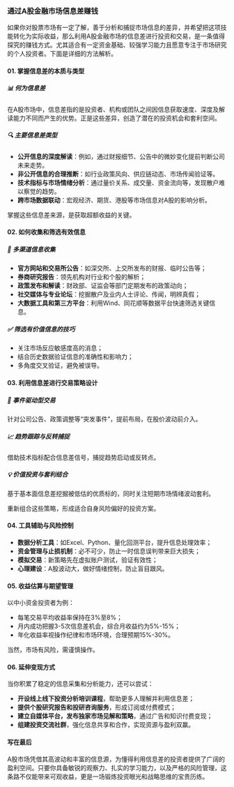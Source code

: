 ### 通过A股金融市场信息差赚钱

如果你对股票市场有一定了解，善于分析和捕捉市场信息的差异，并希望把这项技能转化为实际收益，那么利用A股金融市场的信息差进行投资和交易，是一条值得探究的赚钱方式。尤其适合有一定资金基础、较强学习能力且愿意专注于市场研究的个人投资者。下面是详细的方法解析。

#### 01. 掌握信息差的本质与类型

##### 📊 何为信息差

在A股市场中，信息差指的是投资者、机构或团队之间因信息获取速度、深度及解读能力不同而产生的优势。正是这些差异，创造了潜在的投资机会和套利空间。

##### 🔍 主要信息差类型

* **公开信息的深度解读**：例如，通过财报细节、公告中的微妙变化提前判断公司未来走势。
* **非公开信息的合理推断**：如行业政策风向、供应链动态、市场传闻验证等。
* **技术指标与市场情绪分析**：通过量价关系、成交量、资金流向等，发现散户难以察觉的趋势。
* **跨市场数据联动**：宏观经济、期货、港股等市场信息对A股的影响分析。

掌握这些信息差来源，是获取超额收益的关键。

#### 02. 如何收集和筛选有效信息

##### 🧩 多渠道信息收集

* **官方网站和交易所公告**：如深交所、上交所发布的财报、临时公告等；
* **券商研究报告**：领先机构对行业和个股的解析；
* **政策发布和解读**：财政部、证监会等部门定期发布的政策动向；
* **社交媒体与专业论坛**：挖掘散户及业内人士评论、传闻，明辨真假；
* **大数据工具和第三方平台**：利用Wind、同花顺等数据平台快速筛选关键信息。

##### ✅ 筛选有价值信息的技巧

* 关注市场反应敏感度高的消息；
* 结合历史数据验证信息的准确性和影响力；
* 多角度交叉验证，避免被误导。

#### 03. 利用信息差进行交易策略设计

##### 🤑 事件驱动型交易

针对公司公告、政策调整等“突发事件”，提前布局，在股价波动前介入。

##### 📈 趋势跟踪与反转捕捉

借助技术指标配合信息差信号，捕捉趋势启动或反转点。

##### 💡 价值投资与套利结合

基于基本面信息差挖掘被低估的优质标的，同时关注短期市场情绪波动套利。

重新组合这些策略，形成适合自身风险偏好的投资方案。

#### 04. 工具辅助与风险控制

* **数据分析工具**：如Excel、Python、量化回测平台，提升信息处理效率；
* **资金管理与止损机制**：必不可少，防止一时信息误判带来巨大损失；
* **模拟交易**：新策略先在虚拟账户测试，验证有效性；
* **心理建设**：A股波动大，做好情绪控制，防止盲目跟风。

#### 05. 收益估算与期望管理

以中小资金投资者为例：

* 每笔交易平均收益率保持在3%至8%；
* 月内成功把握3-5次信息差机会，综合月收益约为5%-15%；
* 年化收益率视操作纪律和市场环境，合理预期15%-30%。

当然，市场有风险，需谨慎操作。

#### 06. 延伸变现方式

当你积累了稳定的信息采集和分析能力，还可以尝试：

* **开设线上线下投资分析培训课程**，帮助更多人理解并利用信息差；
* **提供个股研究报告和投研咨询服务**，形成订阅或付费模式；
* **建立自媒体平台，发布独家市场见解和策略**，通过广告和知识付费变现；
* **组建投资交流社群**，强化信息共享和合作，实现资源与盈利双赢。

#### 写在最后

A股市场凭借其高波动和丰富的信息源，为懂得利用信息差的投资者提供了广阔的盈利空间。只要你具备敏锐的观察力、扎实的学习能力，以及严格的风险管理，这条路不仅能带来可观收益，更是一场锻炼投资眼光和战略思维的宝贵历练。